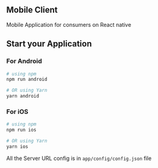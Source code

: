 ## Mobile Client
Mobile Application for consumers on React native

## Start your Application
### For Android

```bash
# using npm
npm run android

# OR using Yarn
yarn android
```

### For iOS

```bash
# using npm
npm run ios

# OR using Yarn
yarn ios
```

All the Server URL config is in ```app/config/config.json``` file

